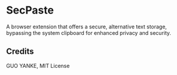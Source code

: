 # SecPaste

A browser extension that offers a secure, alternative text storage, bypassing the system clipboard for enhanced privacy and security.

## Credits

GUO YANKE, MIT License
